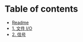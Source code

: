 # Table of contents

* [Readme](README.md)
* [1. 文件 I/O](1.-wen-jian-io.md)
* [2. 信号](2.-xin-hao.md)
